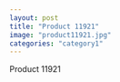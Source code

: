 ```yaml
---
layout: post
title: "Product 11921"
image: "product11921.jpg"
categories: "category1"
---
```

Product 11921
